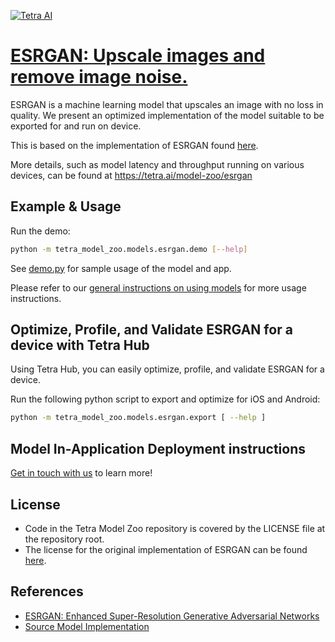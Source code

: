 [![Tetra AI](https://tetra-public-assets.s3.us-west-2.amazonaws.com/model-zoo/logo.svg)](https://tetra.ai/)


# [ESRGAN: Upscale images and remove image noise.](https://tetra.ai/model-zoo/esrgan)

ESRGAN is a machine learning model that upscales an image with no loss in quality. We present an optimized implementation of the model suitable to be exported for and run on device.

This is based on the implementation of ESRGAN found [here](https://github.com/xinntao/ESRGAN/).

More details, such as model latency and throughput running on various devices, can be found at https://tetra.ai/model-zoo/esrgan


## Example & Usage

Run the demo:
```bash
python -m tetra_model_zoo.models.esrgan.demo [--help]
```

See [demo.py](demo.py) for sample usage of the model and app.

Please refer to our [general instructions on using models](../../#tetra-model-zoo) for more usage instructions.


## Optimize, Profile, and Validate ESRGAN for a device with Tetra Hub
Using Tetra Hub, you can easily optimize, profile, and validate ESRGAN for a device.

Run the following python script to export and optimize for iOS and Android:
```bash
python -m tetra_model_zoo.models.esrgan.export [ --help ]
```

## Model In-Application Deployment instructions
<a href="mailto:support@tetra.ai?subject=Request Access for Tetra Hub&body=Interest in using ESRGAN in model zoo for deploying on-device.">Get in touch with us</a> to learn more!


## License
- Code in the Tetra Model Zoo repository is covered by the LICENSE file at the repository root.
- The license for the original implementation of ESRGAN can be found [here](https://github.com/xinntao/ESRGAN/blob/master/LICENSE).


## References
* [ESRGAN: Enhanced Super-Resolution Generative Adversarial Networks](https://arxiv.org/abs/1809.00219)
* [Source Model Implementation](https://github.com/xinntao/ESRGAN/)
